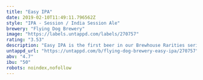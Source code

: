 ```yaml
---
title: "Easy IPA"
date: 2019-02-10T11:49:11.796562Z
style: "IPA - Session / India Session Ale"
brewery: "Flying Dog Brewery"
image: "https://labels.untappd.com/labels/270757"
rating: "3.53"
description: "Easy IPA is the first beer in our Brewhouse Rarities series of staff-pitched and elected limited releases to become a part of our regular portfolio.  Aromas of grapefruit and subtle spice meld into lemon and pine hop notes balanced with crisp cracker malt. Pair this with tailgates, mowing the lawn, and anything else that calls for a light, yet flavorful, beer."
untappd_url: "https://untappd.com/b/flying-dog-brewery-easy-ipa/270757"
abv: "4.7"
ibu: "50"
robots: noindex,nofollow
---
```

